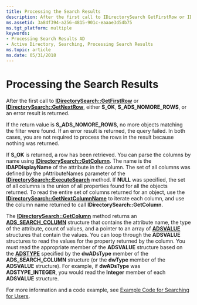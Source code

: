 ```yaml
---
title: Processing the Search Results
description: After the first call to IDirectorySearch GetFirstRow or IDirectorySearch GetNextRow, either S\_OK, S\_ADS\_NOMORE\_ROWS, or an error result is returned.
ms.assetid: 3a84f394-a256-4815-901c-eaaae3d54b75
ms.tgt_platform: multiple
keywords:
- Processing Search Results AD
- Active Directory, Searching, Processing Search Results
ms.topic: article
ms.date: 05/31/2018
---
```


# Processing the Search Results

After the first call to [**IDirectorySearch::GetFirstRow**](https://docs.microsoft.com/windows/desktop/api/iads/nf-iads-idirectorysearch-getfirstrow) or [**IDirectorySearch::GetNextRow**](https://docs.microsoft.com/windows/desktop/api/iads/nf-iads-idirectorysearch-getnextrow), either **S\_OK**, **S\_ADS\_NOMORE\_ROWS**, or an error result is returned.

If the return value is **S\_ADS\_NOMORE\_ROWS**, no more objects matching the filter were found. If an error result is returned, the query failed. In both cases, you are not required to process the rows in the result because nothing was returned.

If **S\_OK** is returned, a row has been retrieved. You can parse the columns by name using [**IDirectorySearch::GetColumn**](https://docs.microsoft.com/windows/desktop/api/iads/nf-iads-idirectorysearch-getcolumn). The name is the **lDAPDisplayName** of the attribute in the column. The set of all columns was defined by the pAttributeNames parameter of the [**IDirectorySearch::ExecuteSearch**](https://docs.microsoft.com/windows/desktop/api/iads/nf-iads-idirectorysearch-executesearch) method. If **NULL** was specified, the set of all columns is the union of all properties found for all the objects returned. To read the entire set of columns returned for an object, use the [**IDirectorySearch::GetNextColumnName**](https://docs.microsoft.com/windows/desktop/api/iads/nf-iads-idirectorysearch-getnextcolumnname) to iterate each column, and use the column name returned to call **IDirectorySearch::GetColumn**.

The [**IDirectorySearch::GetColumn**](https://docs.microsoft.com/windows/desktop/api/iads/nf-iads-idirectorysearch-getcolumn) method returns an [**ADS\_SEARCH\_COLUMN**](https://docs.microsoft.com/windows/desktop/api/iads/ns-iads-ads_search_column) structure that contains the attribute name, the type of the attribute, count of values, and a pointer to an array of [**ADSVALUE**](https://docs.microsoft.com/windows/desktop/api/iads/ns-iads-_adsvalue) structures that contain the values. You can loop through the **ADSVALUE** structures to read the values for the property returned by the column. You must read the appropriate member of the **ADSVALUE** structure based on the [**ADSTYPE**](https://docs.microsoft.com/windows/desktop/api/iads/ne-iads-__midl___midl_itf_ads_0000_0000_0001) specified by the **dwADsType** member of the **ADS\_SEARCH\_COLUMN** structure (or the **dwType** member of the **ADSVALUE** structure). For example, if **dwADsType** was **ADSTYPE\_INTEGER**, you would read the **Integer** member of each **ADSVALUE** structure.

For more information and a code example, see [Example Code for Searching for Users](example-code-for-searching-for-users.md).

 

 




